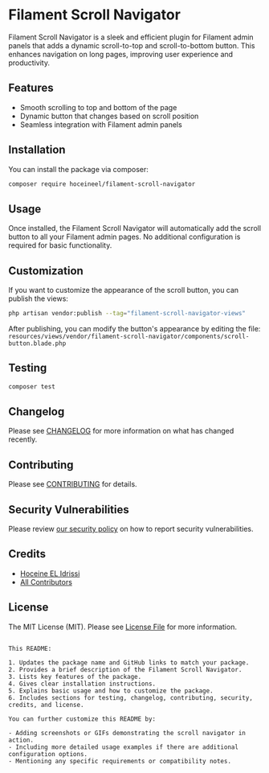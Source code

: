 # Filament Scroll Navigator


Filament Scroll Navigator is a sleek and efficient plugin for Filament admin panels that adds a dynamic scroll-to-top and scroll-to-bottom button. This enhances navigation on long pages, improving user experience and productivity.

## Features

- Smooth scrolling to top and bottom of the page
- Dynamic button that changes based on scroll position
- Seamless integration with Filament admin panels

## Installation

You can install the package via composer:

```bash
composer require hoceineel/filament-scroll-navigator
```

## Usage

Once installed, the Filament Scroll Navigator will automatically add the scroll button to all your Filament admin pages. No additional configuration is required for basic functionality.

## Customization

If you want to customize the appearance of the scroll button, you can publish the views:

```bash
php artisan vendor:publish --tag="filament-scroll-navigator-views"
```

After publishing, you can modify the button's appearance by editing the file:
`resources/views/vendor/filament-scroll-navigator/components/scroll-button.blade.php`

## Testing

```bash
composer test
```

## Changelog

Please see [CHANGELOG](CHANGELOG.md) for more information on what has changed recently.

## Contributing

Please see [CONTRIBUTING](.github/CONTRIBUTING.md) for details.

## Security Vulnerabilities

Please review [our security policy](../../security/policy) on how to report security vulnerabilities.

## Credits

- [Hoceine EL Idrissi](https://github.com/hoceineel)
- [All Contributors](../../contributors)

## License

The MIT License (MIT). Please see [License File](LICENSE.md) for more information.
```

This README:

1. Updates the package name and GitHub links to match your package.
2. Provides a brief description of the Filament Scroll Navigator.
3. Lists key features of the package.
4. Gives clear installation instructions.
5. Explains basic usage and how to customize the package.
6. Includes sections for testing, changelog, contributing, security, credits, and license.

You can further customize this README by:

- Adding screenshots or GIFs demonstrating the scroll navigator in action.
- Including more detailed usage examples if there are additional configuration options.
- Mentioning any specific requirements or compatibility notes.


